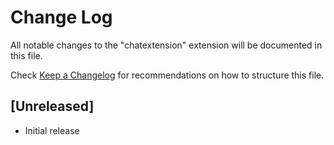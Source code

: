 # Change Log

All notable changes to the "chatextension" extension will be documented in this file.

Check [Keep a Changelog](http://keepachangelog.com/) for recommendations on how to structure this file.

## [Unreleased]

- Initial release